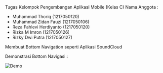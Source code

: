Tugas Kelompok Pengembangan Aplikasi Mobile (Kelas C)
Nama Anggota  :
- Muhammad Thoriq (1217050120)
- Muhammad Zidan Fauzi (1217050106)
- Reza Fahlevi Herdiyanto (1217050120)
- Rizka M Imron (1217050126)
- Rizky Dwi Putra (1217050127)

Membuat Bottom Navigation seperti Aplikasi SoundCloud

Demonstrasi Bottom Navigasi : 

![Demo](https://github.com/esakenyun/SoundCloudBottomNavigation/assets/95061470/17793faf-76fe-4dbd-9869-147dbda31835)


